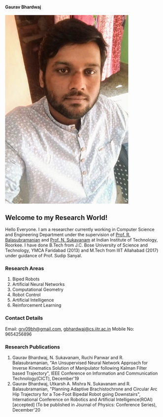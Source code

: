 #### Gaurav Bhardwaj
![](photo1.jpg)
## Welcome to my Research World!

Hello Everyone. I am a researcher currently working in Computer Science and Engineering Department under the supervision of [Prof. R. Balasubramanian](https://balarsgroup.github.io/) and [Prof. N. Sukavanam](https://www.iitr.ac.in/departments/MA/pages/People+Faculty+Sukavanam_N_.html) at Indian Institute of Technology, Roorkee. I have done B.Tech from J.C. Bose University of Science and Technology, YMCA Faridabad (2013) and M.Tech from IIIT Allahabad (2017) under guidance of Prof. Sudip Sanyal.
### Research Areas
1. Biped Robots
2. Artificial Neural Networks
3. Computational Geometry
4. Robot Control
5. Artificial Intelligence
6. Reinforcement Learning

### Contact Details
Email: grv09bh@gmail.com, gbhardwaj@cs.iitr.ac.in                                                                                    Mobile No: 9654256896

### Research Publications
1. Gaurav Bhardwaj, N. Sukavanam, Ruchi Panwar and R. Balasubramanian, "An Unsupervised Neural Network Approach for Inverse Kinematics
Solution of Manipulator following Kalman Filter based Trajectory", IEEE Conference on Information and Communication Technology(CICT), December'19
2.  Gaurav Bhardwaj, Utkarsh A. Mishra N. Sukavanam and R. Balasubramanian, "Planning Adaptive Brachistochrone and Circular Arc Hip
Trajectory for a Toe-Foot Bipedal Robot going Downstairs", International Conference on Robotics and Artificial Intelligence(ROAI)[accepted] (To be published in Journal of Physics: Conference Series), December'20




